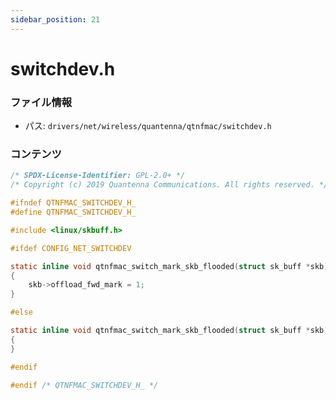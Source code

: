 ```yaml
---
sidebar_position: 21
---
```

# switchdev.h

### ファイル情報

- パス: `drivers/net/wireless/quantenna/qtnfmac/switchdev.h`

### コンテンツ

```h
/* SPDX-License-Identifier: GPL-2.0+ */
/* Copyright (c) 2019 Quantenna Communications. All rights reserved. */

#ifndef QTNFMAC_SWITCHDEV_H_
#define QTNFMAC_SWITCHDEV_H_

#include <linux/skbuff.h>

#ifdef CONFIG_NET_SWITCHDEV

static inline void qtnfmac_switch_mark_skb_flooded(struct sk_buff *skb)
{
	skb->offload_fwd_mark = 1;
}

#else

static inline void qtnfmac_switch_mark_skb_flooded(struct sk_buff *skb)
{
}

#endif

#endif /* QTNFMAC_SWITCHDEV_H_ */

```
